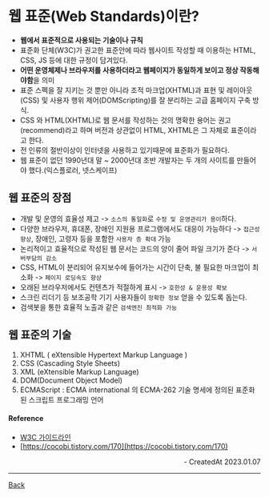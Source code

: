 # 웹 표준(Web Standards)이란?

- **웹에서 표준적으로 사용되는 기술이나 규칙**
- 표준화 단체(W3C)가 권고한 표준안에 따라 웹사이트 작성할 때 이용하는 HTML, CSS, JS 등에 대한 규정이 담겨있다.
- **어떤 운영체제나 브라우저를 사용하더라고 웹페이지가 동일하게 보이고 정상 작동해야함**을 의미
- 표준 스펙을 잘 지키는 것 뿐만 아니라 조적 마크업(XHTML)과 표현 및 레이아웃(CSS) 및 사용자 행위 제어(DOMScripting)를 잘 분리하는 고급 홈페이지 구축 방식.
- CSS 와 HTML(XHTML)로 웹 문서를 작성하는 것의 명확한 용어는 권고(recommend)라고 하며 버전과 상관없이 HTML, XHTML은 그 자체로 표준이라고 한다.
- 전 인류의 절반이상이 인터넷을 사용하고 있기때문에 표준화가 필요하다.
- 웹 표준이 없던 1990년대 말 ~ 2000년대 초반 개발자는 두 개의 사이트를 만들어야 했다.(익스플로러, 넷스케이프)

## 웹 표준의 장점

- 개발 및 운영의 효율성 제고 -> `소스의 통일화`로 `수정 및 운영관리가 용이`하다.
- 다양한 브라우저, 휴대폰, 장애인 지원용 프로그램에서도 대응이 가능하다 -> `접근성 향상`, 장애인, 고령자 등을 포함한 `사용자 층 확대` 가능
- 논리적이고 효율적으로 작성된 웹 문서는 코드의 양이 줄어 파일 크기가 준다 -> `서버부담의 감소`
- CSS, HTML이 분리되어 유지보수에 들어가는 시간이 단축, 불 필요한 마크업이 최소화 -> `페이지 로딩속도 향상`
- 오래된 브라우저에서도 컨텐츠가 적절하게 표시 -> `호한성 & 운용성 확보`
- 스크린 리더기 등 보조공학 기기 사용자들이 `정확한 정보` 얻을 수 있도록 돕는다.
- 검색봇을 통한 효율적 노출과 같은 `검색엔진 최적화 가능`

## 웹 표준의 기술

1. XHTML ( eXtensible Hypertext Markup Language )
2. CSS (Cascading Style Sheets)
3. XML (eXtensible Markup Language)
4. DOM(Document Object Model)
5. ECMAScript : ECMA international 의 ECMA-262 기술 명세에 정의된 표준화된 스크립트 프로그래밍 언어

#### Reference

- [W3C 가이드라인](https://www.w3.org/standards/)
- [https://cocobi.tistory.com/170](https://cocobi.tistory.com/170)

<div align="right">- CreatedAt 2023.01.07</div>

---

[Back](../README.md)
